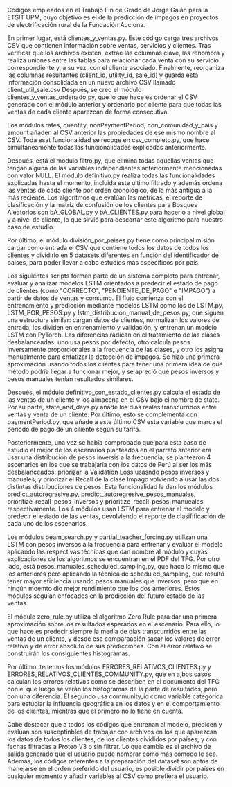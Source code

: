 Códigos empleados en el Trabajo Fin de Grado de Jorge Galán para la ETSIT UPM, cuyo objetivo es el de la predicción de impagos en proyectos de electrificación rural de la Fundación Acciona.

En primer lugar, está clientes_y_ventas.py. Este código carga tres archivos CSV que contienen información sobre ventas, servicios y clientes. Tras verificar que los archivos existen, extrae las columnas clave, las renombra y realiza uniones entre las tablas para relacionar cada venta con su servicio correspondiente y, a su vez, con el cliente asociado. Finalmente, reorganiza las columnas resultantes (client_id, utility_id, sale_id) y guarda esta información consolidada en un nuevo archivo CSV llamado client_util_sale.csv
Después, se creo el módulo clientes_y_ventas_ordenado.py, que lo que hace es ordenar el CSV generado con el módulo anterior y ordenarlo  por cliente para que todas las ventas de cada cliente aparezcan de forma consecutiva.

Los módulos rates, quantity, nonPaymentPeriod, con_comunidad_y_país y amount añaden al CSV anterior las propiedades de ese mismo nombre al CSV. Toda esat funcionalidad se recoge en csv_completo.py, que hace simultáneamente todas las funcionalidades explicadas anteriormente.

Después, está el modulo filtro.py, que elimina todas aquellas ventas que tengan alguna de las variables independientes anteriormente mencionadas con valor NULL. El módulo definitivo.py realiza todas las funcionalidades explicadas hasta el momento, incluida este ultimo filtrado y además ordena las ventas de cada cliente por orden cronológico, de la más antigua a la más reciente.
Los algoritmos que evalúan las métricas, el reporte de clasificación y la matriz de confusión de los clientes para Bosques Aleatorios son bA_GLOBAL.py y bA_CLIENTES.py para hacerlo a nivel global y a nivel de cliente, lo que sirvió para descartar este algoritmo para nuestro caso de estudio.

Por último, el módulo división_por_paises.py tiene como principal misión cargar como entrada el CSV que contiene todos los datos de todos los clientes y dividirlo en 5 datasets diferentes en función del identificador de países, para poder llevar a cabo estudios más específicos por país.

Los siguientes scripts forman parte de un sistema completo para entrenar, evaluar y analizar modelos LSTM orientados a predecir el estado de pago de clientes (como "CORRECTO", "PENDIENTE_DE_PAGO" e "IMPAGO") a partir de datos de ventas y consumo. El flujo comienza con el entrenamiento y predicción mediante modelos LSTM como los de LSTM.py, LSTM_POR_PESOS.py y lstm_distribución_manual_de_pesos.py, que siguen una estructura similar: cargan datos de clientes, normalizan los valores de entrada, los dividen en entrenamiento y validación, y entrenan un modelo LSTM con PyTorch. Las diferencias radican en el tratamiento de las clases desbalanceadas: uno usa pesos por defecto, otro calcula pesos inversamente proporcionales a la frecuencia de las clases, y otro los asigna manualmente para enfatizar la detección de impagos. Se hizo una primera aproximación usando todos los clientes para tener una primera idea de qué método podría llegar a funcionar mejor, y se apreció que pesos inversos y pesos manuales tenían resultados similares.

Después, el módulo definitivo_con_estado_clientes.py calcula el estado de las ventas de un cliente y los almacena en el CSV bajo el nombre de state. Por su parte, state_and_days.py añade los días reales transcurridos entre ventas y venta de un cliente. Por último, esto se complementa con paymentPeriod.py, que añade a este último CSV esta variable que marca el periodo de pago de un ciliente según su tarifa.

Posteriormente, una vez se había comprobado que para esta caso de estudio el mejor de los escenarios planteados en el párrafo anterior era usar una distribución de pesos inversis a la frecuencia, se plantearon 4 escenarios en los que se trabajaría con los datos de Perú al ser los más desbalanceados: priorizar la Validation Loss usasndo pesos inversos y manuales, y priorizar el Recall de la clase Impago volviendo a usar las dos distintas distribuciones de pesos. Esta funcionalidad la dan los módulos predict_autoregresive.py, predict_autoregresive_pesos_manuales, prioritize_recall_pesos_inversos y prioritize_recall_pesos_manueales respectivamente. Los 4 módulos usan LSTM para entrenar el modelo y predecir el estado de las ventas, devolviendo el reporte de clasifificación de cada uno de los escenarios.

Los módulos beam_search.py y partial_teacher_forcing.py utilizan una LSTM con pesos inversos a la frecuencia para entrenar y evaluar el modelo aplicando las respectivas técnicas que dan nombre al módulo y cuyas explicaciones de los algoritmos se encuentran en el PDF del TFG. Por otro lado, está pesos_manuales_scheduled_sampling.py, que hace lo mismo que los anteriores pero aplicando la técnica de scheduled_sampling, que resultó tener mayor eficiencia usando pesos manuales que inversos, pero que en ningún moemto dio mejor rendimiento que los dos anteriores. Estos módulos seguían enfocados en la predicción del futuro estado de las ventas.

El módulo zero_rule.py utiliza el algoritmo Zero Rule para dar una primera aproximación sobre los resultados esperados en el escenario. Para ello, lo que hace es predecir siempre la media de días transcurridos entre las ventas de un cliente, y desde esa comparaación sacar los valores de error relativo y de error absoluto de sus predicciones. Con el error relativo se construirán los consiguientes histogramas.

Por último, tenemos los módulos ERRORES_RELATIVOS_CLIENTES.py y ERRORES_RELATIVOS_CLIENTES_COMMUNITY.py, que en a,bos casos calculan los errores relativos como se describen en el documento del TFG con el que luego se verán los histogramas de la parte de resultados, pero con una diferencia. El segundo usa community_id como variable categórica para estudiar la influencia geográfica en los datos y en el comportamiento de los clientes, mientras que el primero no lo tiene en cuenta. 

Cabe destacar que a todos los códigos que entrenan al modelo, predicen y evalúan son susceptinbles de trabajar con archivos en los que aparezcan los datos de todos los clientes, de los clientes divididos por países, y con fechas filtradas a Proteo V3 o sin filtrar. Lo que cambia es el archivo de salida generado que el usuario puede nombrar como más cómodo le sea. Además, los códigos referentes a la preparación del dataset son aptos de manejarse en el orden preferido del usuario, es posible dividir por países en cualquier momento y añadir variables al CSV como prefiera el usuario.
